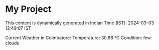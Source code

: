 # My Project

This content is dynamically generated in Indian Time (IST): 2024-03-03 12:49:07 IST


Current Weather in Coimbatore:
Temperature: 30.88 °C
Condition: few clouds
